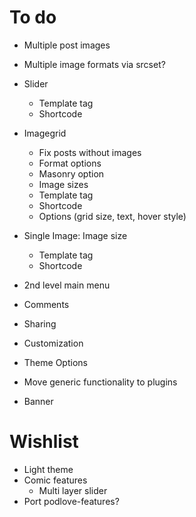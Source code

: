 # To do

- Multiple post images
- Multiple image formats via srcset?
- Slider
  - Template tag
  - Shortcode
- Imagegrid
  - Fix posts without images
  - Format options
  - Masonry option
  - Image sizes
  - Template tag
  - Shortcode
  - Options (grid size, text, hover style)
- Single Image: Image size
  - Template tag
  - Shortcode

- 2nd level main menu
- Comments
- Sharing

- Customization
- Theme Options
- Move generic functionality to plugins

- Banner


# Wishlist

- Light theme
- Comic features
  - Multi layer slider
- Port podlove-features?
